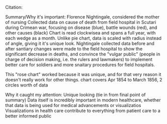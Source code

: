 Citation:

Summary/Why it's important:
Florence Nightingale, considered the mother of nursing
Collected data on cause of death from field hospital in Scutari during Crimean war, focusing on disease (blue), battle wounds (red), and other causes (black)
Chart is read clockwisea and spans a full year, with each wedge as a month. Unlike pie chart, data is scaled with radius instead of angle, giving it it's unique look.
Nightingale collected data before and after santiary changes were made to the field hospital to show the significant decrease in deaths, and convince the "vulgar public" (people in charge of decision making, i.e. the rulers and lawmakers) to implement better care for soldiers and more snaitary procedures for field hospitals.

This "rose chart" worked because it was unique, and for that very reason it doesn't really work for other things.
chart covers Apr 1854 to March 1856, 2 circles worth of data



Why it caught my attention:
Unique looking (tie in from final point of summary)
Data itself is incredibly important in modern healthcare, whether that data is being used for medical advancements or visualizatios
Visualizations in health care contribute to everything from patient care to a better informed public

